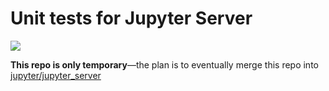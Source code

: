# Unit tests for Jupyter Server

![](https://github.com/Zsailer/jupyter_server_tests/workflows/Tests/badge.svg)

**This repo is only temporary**—the plan is to eventually merge this repo into [jupyter/jupyter_server](https://github.com/jupyter/jupyter_server)
